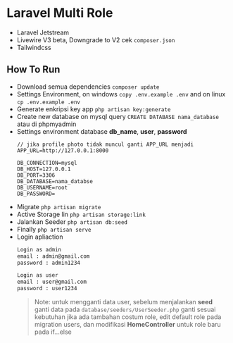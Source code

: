 # Laravel Multi Role

- Laravel Jetstream
- Livewire V3 beta, Downgrade to V2 cek `composer.json`
- Tailwindcss

## How To Run

- Download semua dependencies `composer update `
- Settings Environment, on windows `copy .env.example .env` and on linux `cp .env.example .env`
- Generate enkripsi key app `php artisan key:generate`
- Create new database on mysql query `CREATE DATABASE nama_database` atau di phpmyadmin
- Settings environment database **db_name**, **user**, **password**
  ```env
  // jika profile photo tidak muncul ganti APP_URL menjadi
  APP_URL=http://127.0.0.1:8000

  DB_CONNECTION=mysql
  DB_HOST=127.0.0.1
  DB_PORT=3306
  DB_DATABASE=nama_databse
  DB_USERNAME=root
  DB_PASSWORD=
  ```
- Migrate `php artisan migrate`
- Active Storage lin `php artisan storage:link`
- Jalankan Seeder `php artisan db:seed`
- Finally `php artisan serve`
- Login apliaction
  ```txt
  Login as admin
  email : admin@gmail.com
  password : admin1234
  
  Login as user
  email : user@gmail.com
  password : user1234
  ```
  > Note: untuk mengganti data user, sebelum menjalankan **seed** ganti data pada `database/seeders/UserSeeder.php` ganti sesuai kebutuhan jika ada tambahan costum role, edit default role pada migration users, dan modifikasi **HomeController** untuk role baru pada if...else


